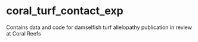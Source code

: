# coral_turf_contact_exp
Contains data and code for damselfish turf allelopathy publication in review at Coral Reefs
